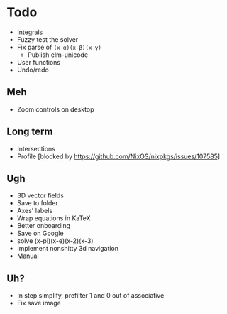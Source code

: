 # Todo
* Integrals
* Fuzzy test the solver
* Fix parse of `(x-α)(x-β)(x-γ)`
  * Publish elm-unicode
* User functions
* Undo/redo

## Meh
* Zoom controls on desktop

## Long term
* Intersections
* Profile [blocked by https://github.com/NixOS/nixpkgs/issues/107585]

## Ugh
* 3D vector fields
* Save to folder
* Axes' labels
* Wrap equations in KaTeX
* Better onboarding
* Save on Google
* solve (x-pi)(x-e)(x-2)(x-3)
* Implement nonshitty 3d navigation
* Manual

## Uh?
* In step simplify, prefilter 1 and 0 out of associative
* Fix save image
